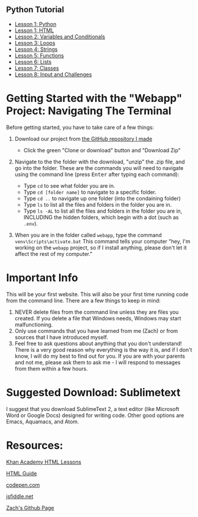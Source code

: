 ## Python Tutorial

* [Lesson 1: Python](https://zsiegel92.github.io/Eitan_S/Lessons/Lesson_1/Python1.html)
* [Lesson 1: HTML](https://zsiegel92.github.io/Eitan_S/Lessons/Lesson_1/HTML1.html)
* [Lesson 2: Variables and Conditionals](https://zsiegel92.github.io/Eitan_S/Lessons/Lesson_2_Variables_and_Conditionals/Python2.html)
* [Lesson 3: Loops](https://zsiegel92.github.io/Eitan_S/Lessons/Lesson_3_Loops/Python3.html)
* [Lesson 4: Strings](https://zsiegel92.github.io/Eitan_S/Lessons/Lesson_4_Strings/Python4.html)
* [Lesson 5: Functions](https://zsiegel92.github.io/Eitan_S/Lessons/Lesson_5_Functions/Python5.html)
* [Lesson 6: Lists](https://zsiegel92.github.io/Eitan_S/Lessons/Lesson_6_Lists/Python6.html)
* [Lesson 7: Classes](https://zsiegel92.github.io/Eitan_S/Lessons/Lesson_7_Classes/Python7.html)
* [Lesson 8: Input and Challenges](https://zsiegel92.github.io/Eitan_S/Lessons/Lesson_8_Input_and_Challenges/Python8.html)

# Getting Started with the "Webapp" Project: Navigating The Terminal
Before getting started, you have to take care of a few things:

1. Download our project from [the GitHub repository I made](https://github.com/zsiegel92/Eitan_S)
	* Click the green "Clone or download" button and "Download Zip"

2. Navigate to the the folder with the download, "unzip" the .zip file, and go into the folder. These are the commands you will need to navigate using the command line (press <kbd>Enter</kbd> after typing each command):
	* Type `cd` to see what folder you are in.
	* Type `cd [folder name]` to navigate to a specific folder.
	* Type `cd ..` to navigate up one folder (into the condaining folder)
	* Type `ls` to list all the files and folders in the folder you are in.
	* Type `ls -AL` to list all the files and folders in the folder you are in, INCLUDING the hidden folders, which begin with a dot (such as `.env`).

3. When you are in the folder called `webapp`, type the command
            `venv\Scripts\activate.bat`
This command tells your computer "hey, I'm working on the `webapp` project, so if I install anything, please don't let it affect the rest of my computer."

# Important Info

This will be your first website. This will also be your first time running code from the command line. There are a few things to keep in mind:

1. NEVER delete files from the command line unless they are files you created. If you delete a file that Windows needs, Windows may start malfunctioning.
2. Only use commands that you have learned from me (Zach) or from sources that I have introduced myself.
3. Feel free to ask questions about anything that you don't understand! There is a very good reason why everything is the way it is, and if I don't know, I will do my best to find out for you. If you are with your parents and not me, please ask them to ask me - I will respond to messages from them within a few hours.


# Suggested Download: Sublimetext

I suggest that you download SublimeText 2, a text editor (like Microsoft Word or Google Docs) designed for writing code. Other good options are Emacs, Aquamacs, and Atom.


# Resources:

[Khan Academy HTML Lessons](https://www.khanacademy.org/computing/computer-programming/html-css)

[HTML Guide](https://www.w3schools.com/html/html_elements.asp)

[codepen.com](https://codepen.io/zsiegel/)

[jsfiddle.net](https://jsfiddle.net/)

[Zach's Github Page](https://github.com/zsiegel92)
